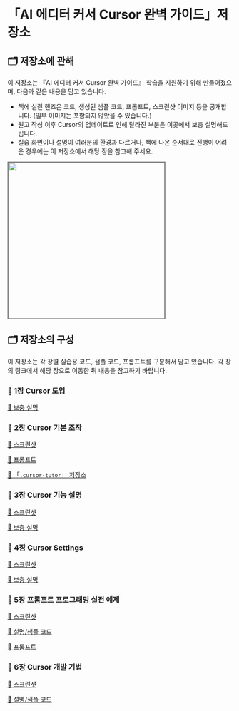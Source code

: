 # 「AI 에디터 커서 Cursor 완벽 가이드」저장소

## 🗂️ 저장소에 관해

이 저장소는 『AI 에디터 커서 Cursor 완벽 가이드』 학습을 지원하기 위해 만들어졌으며, 다음과 같은 내용을 담고 있습니다.

- 책에 실린 핸즈온 코드, 생성된 샘플 코드, 프롬프트, 스크린샷 이미지 등을 공개합니다. (일부 이미지는 포함되지 않았을 수 있습니다.)
- 원고 작성 이후 Cursor의 업데이트로 인해 달라진 부분은 이곳에서 보충 설명해드립니다.
- 실습 화면이나 설명이 여러분의 환경과 다르거나, 책에 나온 순서대로 진행이 어려운 경우에는 이 저장소에서 해당 장을 참고해 주세요.

<img src="https://www.youngjin.com/images/book_cover/9788931480498.jpg" height="350px" style="border: 2px solid grey;">

## 🗂️ 저장소의 구성

이 저장소는 각 장별 실습용 코드, 샘플 코드, 프롬프트를 구분해서 담고 있습니다. 각 장의 링크에서 해당 장으로 이동한 뒤 내용을 참고하기 바랍니다.

### 📘 1장 Cursor 도입

[🔗 보충 설명](chapter1/README.md)

### 📘 2장 Cursor 기본 조작

[🔗 스크린샷](chapter2/SCREENSHOT.md)

[🔗 프롬프트](chapter2/PROMPT.md)

[🔗 「`.cursor-tutor`」 저장소](https://github.com/Youngjin-com/Cursor/tree/main/.cursor-tutor-main)

### 📘 3장 Cursor 기능 설명

[🔗 스크린샷](chapter3/SCREENSHOT.md)

[🔗 보충 설명](chapter3/README.md)

### 📘 4장 Cursor Settings

[🔗 스크린샷](chapter4/SCREENSHOT.md)

[🔗 보충 설명](chapter4/README.md)

### 📘 5장 프롬프트 프로그래밍 실전 예제

[🔗 스크린샷](chapter5/SCREENSHOT1.md)   

[🔗 설명/샘플 코드](chapter5/README.md)

[🔗 프롬프트](chapter5/PROMPT.md)

### 📘 6장 Cursor 개발 기법

[🔗 스크린샷](chapter6/SCREENSHOT.md)

[🔗 설명/샘플 코드](chapter6/README.md)

